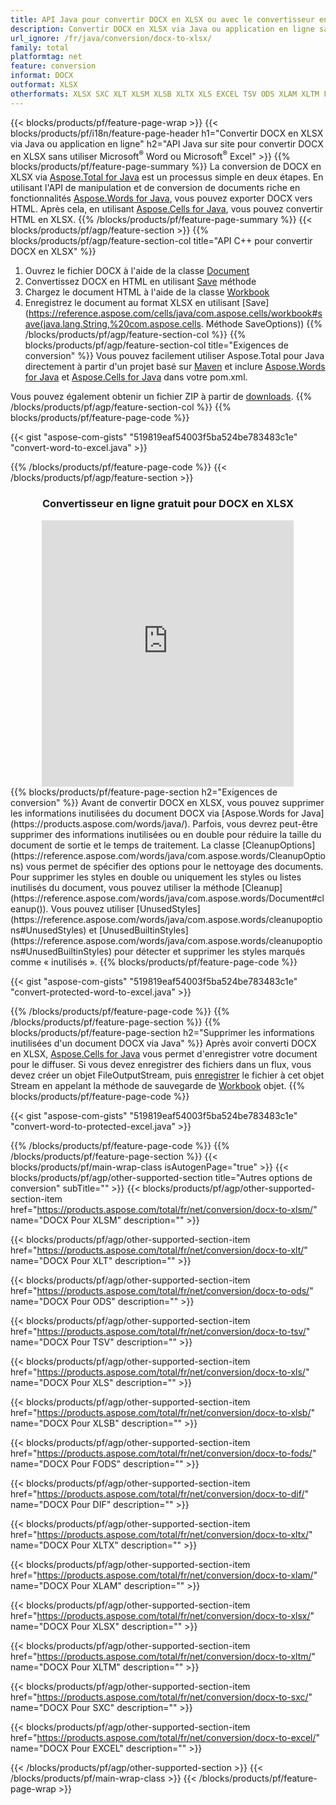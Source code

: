 ```yaml
---
title: API Java pour convertir DOCX en XLSX ou avec le convertisseur en ligne gratuit
description: Convertir DOCX en XLSX via Java ou application en ligne sans utiliser Microsoft Word ou Microsoft Excel ou en ligne. Testez rapidement le convertisseur en ligne POT vers CSV gratuit avant d'intégrer le code. 
url_ignore: /fr/java/conversion/docx-to-xlsx/
family: total
platformtag: net
feature: conversion
informat: DOCX
outformat: XLSX
otherformats: XLSX SXC XLT XLSM XLSB XLTX XLS EXCEL TSV ODS XLAM XLTM FODS DIF
---
```

{{< blocks/products/pf/feature-page-wrap >}}
{{< blocks/products/pf/i18n/feature-page-header h1="Convertir DOCX en XLSX via Java ou application en ligne" h2="API Java sur site pour convertir DOCX en XLSX sans utiliser Microsoft<sup>&reg;</sup> Word ou Microsoft<sup>&reg;</sup> Excel" >}}
{{% blocks/products/pf/feature-page-summary %}}
La conversion de DOCX en XLSX via [Aspose.Total for Java](https://products.aspose.com/total/java/) est un processus simple en deux étapes. En utilisant l'API de manipulation et de conversion de documents riche en fonctionnalités [Aspose.Words for Java](https://products.aspose.com/words/java/), vous pouvez exporter DOCX vers HTML. Après cela, en utilisant [Aspose.Cells for Java](https://products.aspose.com/cells/java/), vous pouvez convertir HTML en XLSX.
{{% /blocks/products/pf/feature-page-summary  %}}
{{< blocks/products/pf/agp/feature-section >}}
{{% blocks/products/pf/agp/feature-section-col title="API C++ pour convertir DOCX en XLSX" %}}
1. Ouvrez le fichier DOCX à l'aide de la classe [Document](https://reference.aspose.com/words/java/com.aspose.words/Document)
2. Convertissez DOCX en HTML en utilisant [Save](https://reference.aspose.com/words/java/com.aspose.words/Document#save(java.lang.String,com.aspose.words.SaveOptions) ) méthode
3. Chargez le document HTML à l'aide de la classe [Workbook](https://reference.aspose.com/cells/java/com.aspose.cells/Workbook)
4. Enregistrez le document au format XLSX en utilisant [Save](https://reference.aspose.com/cells/java/com.aspose.cells/workbook#save(java.lang.String,%20com.aspose.cells. Méthode SaveOptions))
{{% /blocks/products/pf/agp/feature-section-col %}}
{{% blocks/products/pf/agp/feature-section-col title="Exigences de conversion" %}}
Vous pouvez facilement utiliser Aspose.Total pour Java directement à partir d'un projet basé sur [Maven](https://releases.aspose.com/total/java/) et inclure [Aspose.Words for Java](https://docxs.aspose.com/words/java/installation/) et [Aspose.Cells for Java](https://docxs.aspose.com/cells/java/installation/) dans votre pom.xml.

Vous pouvez également obtenir un fichier ZIP à partir de [downloads](https://releases.aspose.com/total/java).
{{% /blocks/products/pf/agp/feature-section-col %}}
{{% blocks/products/pf/feature-page-code %}}

{{< gist "aspose-com-gists" "519819eaf54003f5ba524be783483c1e" "convert-word-to-excel.java" >}}


{{% /blocks/products/pf/feature-page-code %}}
{{< /blocks/products/pf/agp/feature-section >}}

<div class="container-fluid agp-content bg-white aboutfile box-1 vh100 section nopbtm">
<div class=container>
<div class=row>
<div class="demobox tc col-md-12 padding-0" align="center">

<h3>Convertisseur en ligne gratuit pour DOCX en XLSX</h3>

<iframe style="border: none; height: 426px;" scrolling="no" src="https://total-conversion-app-65z5r2lp.qa.k8s.dynabic.com/?to=xlsx&from=docx" id="child-iframe" width="80%"></iframe>

</div></div>
</div></div>
{{% blocks/products/pf/feature-page-section  h2="Exigences de conversion" %}}
Avant de convertir DOCX en XLSX, vous pouvez supprimer les informations inutilisées du document DOCX via [Aspose.Words for Java](https://products.aspose.com/words/java/). Parfois, vous devrez peut-être supprimer des informations inutilisées ou en double pour réduire la taille du document de sortie et le temps de traitement. La classe [CleanupOptions](https://reference.aspose.com/words/java/com.aspose.words/CleanupOptions) vous permet de spécifier des options pour le nettoyage des documents. Pour supprimer les styles en double ou uniquement les styles ou listes inutilisés du document, vous pouvez utiliser la méthode [Cleanup](https://reference.aspose.com/words/java/com.aspose.words/Document#cleanup()). Vous pouvez utiliser [UnusedStyles](https://reference.aspose.com/words/java/com.aspose.words/cleanupoptions#UnusedStyles) et [UnusedBuiltinStyles](https://reference.aspose.com/words/java/com.aspose.words/cleanupoptions#UnusedBuiltinStyles) pour détecter et supprimer les styles marqués comme « inutilisés ».  
{{% blocks/products/pf/feature-page-code %}}

{{< gist "aspose-com-gists" "519819eaf54003f5ba524be783483c1e" "convert-protected-word-to-excel.java" >}}

{{% /blocks/products/pf/feature-page-code  %}}
{{% /blocks/products/pf/feature-page-section %}}
{{% blocks/products/pf/feature-page-section  h2="Supprimer les informations inutilisées d'un document DOCX via Java" %}}
Après avoir converti DOCX en XLSX, [Aspose.Cells for Java](https://products.aspose.com/cells/java/) vous permet d'enregistrer votre document pour le diffuser. Si vous devez enregistrer des fichiers dans un flux, vous devez créer un objet FileOutputStream, puis [enregistrer](https://reference.aspose.com/cells/java/com.aspose.cells/workbook#save(java.io.OutputStream.%20com.aspose.cells.SaveOptions)) le fichier à cet objet Stream en appelant la méthode de sauvegarde de [Workbook](https://reference.aspose.com/cells/java/com.aspose.cells/Workbook) objet. 
{{% blocks/products/pf/feature-page-code %}}

{{< gist "aspose-com-gists" "519819eaf54003f5ba524be783483c1e" "convert-word-to-protected-excel.java" >}}

{{% /blocks/products/pf/feature-page-code  %}}
{{% /blocks/products/pf/feature-page-section %}}
{{< blocks/products/pf/main-wrap-class isAutogenPage="true" >}}
{{< blocks/products/pf/agp/other-supported-section title="Autres options de conversion" subTitle="" >}}
{{< blocks/products/pf/agp/other-supported-section-item href="https://products.aspose.com/total/fr/net/conversion/docx-to-xlsm/" name="DOCX Pour XLSM" description="" >}}

{{< blocks/products/pf/agp/other-supported-section-item href="https://products.aspose.com/total/fr/net/conversion/docx-to-xlt/" name="DOCX Pour XLT" description="" >}}

{{< blocks/products/pf/agp/other-supported-section-item href="https://products.aspose.com/total/fr/net/conversion/docx-to-ods/" name="DOCX Pour ODS" description="" >}}

{{< blocks/products/pf/agp/other-supported-section-item href="https://products.aspose.com/total/fr/net/conversion/docx-to-tsv/" name="DOCX Pour TSV" description="" >}}

{{< blocks/products/pf/agp/other-supported-section-item href="https://products.aspose.com/total/fr/net/conversion/docx-to-xls/" name="DOCX Pour XLS" description="" >}}

{{< blocks/products/pf/agp/other-supported-section-item href="https://products.aspose.com/total/fr/net/conversion/docx-to-xlsb/" name="DOCX Pour XLSB" description="" >}}

{{< blocks/products/pf/agp/other-supported-section-item href="https://products.aspose.com/total/fr/net/conversion/docx-to-fods/" name="DOCX Pour FODS" description="" >}}

{{< blocks/products/pf/agp/other-supported-section-item href="https://products.aspose.com/total/fr/net/conversion/docx-to-dif/" name="DOCX Pour DIF" description="" >}}

{{< blocks/products/pf/agp/other-supported-section-item href="https://products.aspose.com/total/fr/net/conversion/docx-to-xltx/" name="DOCX Pour XLTX" description="" >}}

{{< blocks/products/pf/agp/other-supported-section-item href="https://products.aspose.com/total/fr/net/conversion/docx-to-xlam/" name="DOCX Pour XLAM" description="" >}}

{{< blocks/products/pf/agp/other-supported-section-item href="https://products.aspose.com/total/fr/net/conversion/docx-to-xlsx/" name="DOCX Pour XLSX" description="" >}}

{{< blocks/products/pf/agp/other-supported-section-item href="https://products.aspose.com/total/fr/net/conversion/docx-to-xltm/" name="DOCX Pour XLTM" description="" >}}

{{< blocks/products/pf/agp/other-supported-section-item href="https://products.aspose.com/total/fr/net/conversion/docx-to-sxc/" name="DOCX Pour SXC" description="" >}}

{{< blocks/products/pf/agp/other-supported-section-item href="https://products.aspose.com/total/fr/net/conversion/docx-to-excel/" name="DOCX Pour EXCEL" description="" >}}


{{< /blocks/products/pf/agp/other-supported-section >}}
{{< /blocks/products/pf/main-wrap-class >}}
{{< /blocks/products/pf/feature-page-wrap >}}